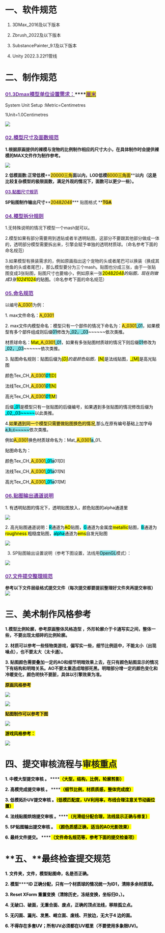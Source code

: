 # **一、软件规范**
1. 3DMax_2016及以下版本

2. Zbrush_2022及以下版本

3. SubstancePainter_9.1及以下版本

4. Unity 2022.3.22f1管线

# **二、制作规范**
### **<u><font style="color:rgb(112,48,160);">01.3Dmax模型单位设置需求：</font></u>****<u><font style="color:rgb(112,48,160);background-color:rgb(255,255,0);">厘米</font></u>**
System Unit Setup :Metric=Centimetres

1Unit=1.0Centimetres

![](https://cdn.nlark.com/yuque/0/2024/png/44787879/1722247073596-7f7758c4-f7d5-4f8e-9420-254e32e4d9f5.png)

### **<u><font style="color:rgb(112,48,160);">02.模型尺寸及面数规范</font></u>**
**1.根据原画提供的裸模与宠物的比例制作相应的尺寸大小，在具体制作时会提供裸模的MAX文件作为制作参考。**

![](https://cdn.nlark.com/yuque/0/2024/png/44787879/1723101488705-46f7b97e-99f5-4ec6-a6f0-858c20f71830.png)

**2**.**低模面数:正常低模****<font style="background-color:#FBDE28;">20000三角</font>****面以内，LOD低模****<font style="background-color:#FBDE28;">6000三角面</font>****以内（这是比较复杂模型的极限面数，满足外观的情况下，面数可以更少一些）。**

**<u><font style="color:rgb(112,48,160);">03.贴图尺寸规范</font></u>**

**SP贴图制作输出尺寸****<font style="background-color:#FBDE28;">2048*2048</font>**** 贴图格式 ****<font style="background-color:#FBDE28;">TGA</font>**

### **<u><font style="color:rgb(112,48,160);">04.模型拆分规则</font></u>**
1.无特殊说明的情况下模型一个mash就可以。

2.模型如果有部分需要用到透贴或者半透明贴图，这部分不要跟其他部分做成一体的，透明部分模型需要拆出来，引擎会赋予单独的透明材质球。（命名参考下面的命名规范）

3.如果模型有换装需求的，例如原画指出这个宠物的头或者尾巴可以换装（换成其他鱼的头或者尾巴），那么模型要分为三个mash<font style="color:rgb(0,0,0);">。</font>贴图也分成三张，由于一张贴图变成3张贴图，贴图尺寸也要缩小，例如原来一张<font style="color:rgb(0,0,0);background-color:rgb(255,255,0);">2048*2048</font><font style="color:rgb(0,0,0);">的贴图，现在则做成3张</font><font style="color:rgb(0,0,0);background-color:rgb(255,255,0);">1024*1024</font><font style="color:rgb(0,0,0);">的贴图。</font>（命名参考下面的命名规范）

### **<u><font style="color:rgb(112,48,160);">05.命名规范</font></u>**
以编号<font style="background-color:#FBDE28;">A_0301</font>为例：

<font style="color:rgb(0,0,0);">1. max文件命名：</font><font style="background-color:#FBDE28;">A_0301</font>

<font style="color:rgb(0,0,0);">2. max文件内模型命名：模型只有一个部件的情况下命名为：</font><font style="background-color:#FBDE28;">A_0301</font><font style="color:rgb(0,0,0);background-color:#81DFE4;">_01</font><font style="color:rgb(0,0,0);">，如果模型有多个部件组成则后缀</font><font style="color:rgb(0,0,0);background-color:#81DFE4;">01</font><font style="color:rgb(0,0,0);">修改为</font><font style="color:rgb(0,0,0);background-color:#81DFE4;">_02，_03</font><font style="color:rgb(0,0,0);">~~~~~~依次类推。</font>

<font style="color:rgb(0,0,0);">材质球命名：</font><font style="color:rgb(0,0,0);background-color:rgb(255,255,0);">Mat_</font><font style="background-color:#FBDE28;">A_0301</font><font style="color:rgb(0,0,0);background-color:#81DFE4;">_01</font><font style="color:rgb(0,0,0);">，如果有多张贴图材质球的情况下则后缀</font><font style="color:rgb(0,0,0);background-color:#81DFE4;">01</font><font style="color:rgb(0,0,0);">修改为</font><font style="color:rgb(0,0,0);background-color:#81DFE4;">_02，_03</font><font style="color:rgb(0,0,0);">~~~~~~依次类推。</font>

<font style="color:rgb(0,0,0);">3. 贴图命名规则：贴图后缀为</font><font style="color:rgb(0,0,0);background-color:rgb(255,255,0);">_[D]</font><font style="color:rgb(0,0,0);">的是颜色贴图，</font><font style="color:rgb(0,0,0);background-color:rgb(255,255,0);">_[N]</font><font style="color:rgb(0,0,0);">是法线贴图，</font><font style="color:rgb(0,0,0);background-color:rgb(255,255,0);">_[M]</font><font style="color:rgb(0,0,0);">是高光贴图</font>

<font style="color:rgb(0,0,0);">颜色Tex_CH_</font><font style="background-color:#FBDE28;">A_0301</font><font style="color:rgb(0,0,0);background-color:rgb(0,255,255);">_01</font><font style="color:rgb(0,0,0);background-color:rgb(255,255,0);">_[D]</font>

<font style="color:rgb(0,0,0);">法线Tex_CH_</font><font style="background-color:#FBDE28;">A_0301</font><font style="color:rgb(0,0,0);background-color:rgb(0,255,255);">_01</font><font style="color:rgb(0,0,0);background-color:rgb(255,255,0);">_[N]</font>

<font style="color:rgb(0,0,0);">高光Tex_CH_</font><font style="background-color:#FBDE28;">A_0301</font><font style="color:rgb(0,0,0);background-color:rgb(0,255,255);">_01</font><font style="color:rgb(0,0,0);background-color:rgb(255,255,0);">_[M</font><font style="color:rgb(0,0,0);">]</font>

<font style="color:rgb(0,0,0);">后缀</font><font style="color:rgb(0,0,0);background-color:rgb(0,255,255);">_01</font><font style="color:rgb(0,0,0);">是模型只有一张贴图的后缀编号，如果遇到多张贴图的情况修改后缀为</font><font style="color:rgb(0,0,0);background-color:rgb(0,255,255);">_02,_03~~~~~</font><font style="color:rgb(0,0,0);">以此类推。</font>

<font style="color:rgb(0,0,0);">4.</font><font style="color:rgb(0,0,0);background-color:#FCE75A;">如果遇到同一个模型只需要做贴图换色的情况</font><font style="color:rgb(0,0,0);">,那么在原有编号基础上加字母</font><font style="color:rgb(0,0,0);background-color:#81DFE4;">a,b,c~~~~~</font><font style="color:rgb(0,0,0);">依次类推。</font>

<font style="color:rgb(0,0,0);">例如</font><font style="background-color:#FBDE28;">A_0301</font><font style="color:rgb(0,0,0);">换色材质球命名为：Mat_</font><font style="background-color:#FBDE28;">A_0301</font><font style="color:rgb(0,0,0);background-color:#81DFE4;">a</font><font style="color:rgb(0,0,0);">_01、</font>

<font style="color:rgb(0,0,0);">贴图命名为：</font>

<font style="color:rgb(0,0,0);">颜色Tex_CH_</font><font style="background-color:#FBDE28;">A_0301</font><font style="color:rgb(0,0,0);background-color:rgb(0,255,255);">_01</font><font style="color:rgb(0,0,0);background-color:#81DFE4;">a</font><font style="color:rgb(0,0,0);">_01_[D]</font>

<font style="color:rgb(0,0,0);">法线Tex_CH_</font><font style="background-color:#FBDE28;">A_0301</font><font style="color:rgb(0,0,0);background-color:rgb(0,255,255);">_01</font><font style="color:rgb(0,0,0);background-color:#81DFE4;">a</font><font style="color:rgb(0,0,0);">_01_[N]</font>

<font style="color:rgb(0,0,0);">高光Tex_CH_</font><font style="background-color:#FBDE28;">A_0301</font><font style="color:rgb(0,0,0);background-color:rgb(0,255,255);">_01</font><font style="color:rgb(0,0,0);background-color:#81DFE4;">a</font><font style="color:rgb(0,0,0);">_01_[M]     </font>

### **<u><font style="color:rgb(112,48,160);">06.贴图输出通道说明</font></u>**
<font style="color:rgb(0,0,0);">1.</font><font style="color:rgb(0,0,0);"> </font><font style="color:rgb(0,0,0);">有透明贴图的情况下，透明贴图放入，颜色贴图的</font><font style="color:rgb(0,0,0);">alpha通道里</font>

![](https://cdn.nlark.com/yuque/0/2024/png/44787879/1722248574153-5657fd94-f959-4232-b7db-522480af790c.png)

<font style="color:rgb(0,0,0);">2.</font><font style="color:rgb(0,0,0);"> </font><font style="color:rgb(0,0,0);">高光贴图通道说明：</font><font style="color:rgb(0,0,0);background-color:rgb(0,255,255);">R</font><font style="color:rgb(0,0,0);">通道为</font><font style="color:rgb(0,0,0);background-color:rgb(255,255,0);">AO</font><font style="color:rgb(0,0,0);">贴图，</font><font style="color:rgb(0,0,0);background-color:rgb(0,255,255);">G</font><font style="color:rgb(0,0,0);">通道为金属度</font><font style="color:rgb(0,0,0);background-color:rgb(255,255,0);">metallic</font><font style="color:rgb(0,0,0);">贴图，</font><font style="color:rgb(0,0,0);background-color:rgb(0,255,255);">B</font><font style="color:rgb(0,0,0);">通道为</font><font style="color:rgb(0,0,0);background-color:rgb(255,255,0);">roughness </font><font style="color:rgb(0,0,0);">粗糙度贴图，</font><font style="color:rgb(0,0,0);background-color:rgb(0,255,255);">alpha</font><font style="color:rgb(0,0,0);">通道为</font><font style="color:rgb(0,0,0);background-color:rgb(255,255,0);">ems</font><font style="color:rgb(0,0,0);">自发光贴图</font>

![](https://cdn.nlark.com/yuque/0/2024/png/44787879/1722248586117-8bc48f04-ca77-4c87-b710-036f4564f44e.png)

3. SP贴图输出设置说明（参考下图设置，法线用<font style="background-color:#81DFE4;">OpenGL</font>模式）：

![](https://cdn.nlark.com/yuque/0/2024/jpeg/44787879/1722306854514-4d0605ed-3e18-4c45-9dd0-247114be6982.jpeg)

### **<u><font style="color:rgb(112,48,160);">07.文件提交整理规范</font></u>**
**参考以下文件层级格式提交文件（每次提交都要提前整理好文件夹再提交审核）**![](https://cdn.nlark.com/yuque/0/2024/jpeg/44787879/1723110342149-4687a144-4a92-4a7f-b43e-9ab2cd050f5a.jpeg)

# **三、美术制作风格参考**
**1.模型比例轮廓，参考原画整体风格造型 ，外形轮廓介于卡通写实之间，整体一些，不要出现太细碎的比例轮廓。**

**2. 材质可以参考一些怪物类游戏，偏写实一些，细节比例适中，不能太小（出现噪点），也不要太大（太卡通）。**

**3. 贴图颜色需要叠加一定的AO和细节明暗效果上去，在只有颜色贴图显示的情况下有结构和明暗关系。AO不要太重造成暗部死黑。明暗部分增一定的颜色变化和冷暖变化，颜色明快不要脏，具体以引擎效果为准。**

**<font style="background-color:#FBDE28;">原画风格参考</font>**

![](https://cdn.nlark.com/yuque/0/2024/png/44787879/1723111056687-52cd2671-9898-480f-b0e2-6cbc4ab69a69.png)

![](https://cdn.nlark.com/yuque/0/2024/png/44787879/1723111069598-dada02b4-adcf-49f5-9abd-27d90868b090.png)

**<font style="background-color:#FBDE28;">贴图制作可以参考下图</font>**

![](https://cdn.nlark.com/yuque/0/2024/png/44787879/1723110763630-1de0fe81-5cc3-42a8-a0d8-5ae8a3dbd468.png)

**<font style="color:rgb(0,0,0);background-color:rgb(255,255,0);">游戏风格参考：</font>**

![](https://cdn.nlark.com/yuque/0/2024/png/44787879/1723110449712-d2a2fa4c-6f07-4300-b7ef-38e5892ceaf3.png)

# **四、****提交审核流程与****<font style="background-color:rgb(255,255,0);">审核重点</font>**
**<font style="color:rgb(0,0,0);">1. 中模大型提交审核 。    </font>****<font style="color:rgb(0,0,0);background-color:rgb(255,255,0);">（大型，结构，比例，轮廓剪影）</font>**

**<font style="color:rgb(0,0,0);">2. 高模完成提交审核   。  </font>****<font style="color:rgb(0,0,0);background-color:rgb(255,255,0);">（细节比例，材质质感，整体完成度）</font>**

**<font style="color:rgb(0,0,0);">3. 低模拓扑UV提交审核 。</font>****<font style="color:rgb(0,0,0);background-color:rgb(255,255,0);">（低模匹配度，</font>****<font style="color:rgb(0,0,0);background-color:rgb(255,255,0);">UV利用率，布线合理注意关节动画位置）</font>**

**<font style="color:rgb(0,0,0);">4. 法线贴图烘焙提交审核 。</font>****<font style="color:rgb(0,0,0);background-color:rgb(255,255,0);">（光滑组分配合理，法线显示正确与修复）</font>**

**<font style="color:rgb(0,0,0);">5. SP贴图输出提交审核  。 </font>****<font style="color:rgb(0,0,0);background-color:rgb(255,255,0);">（颜色质感正确，适当的</font>****<font style="color:rgb(0,0,0);background-color:rgb(255,255,0);">AO光影效果）</font>**

**<font style="color:rgb(0,0,0);">6. 最终文件提交。          </font>****<font style="color:rgb(0,0,0);background-color:rgb(255,255,0);">（文件命名规范等，参考下面的提交检查项）</font>**



# **五、****最终检查提交规范**
**<font style="color:rgb(0,0,0);">1.</font>****<font style="color:rgb(0,0,0);"> </font>****<font style="color:rgb(0,0,0);">文件夹，文件，模型贴图命，名是否正确。</font>**

**<font style="color:rgb(0,0,0);">2.</font>****<font style="color:rgb(0,0,0);"> </font>****<font style="color:rgb(0,0,0);">模型</font>****<font style="color:rgb(0,0,0);">ID 正确分配，只有一个材质球的情况统一为ID1，清除多余材质球。</font>**

**<font style="color:rgb(0,0,0);">3.</font>****<font style="color:rgb(0,0,0);"> </font>****<font style="color:rgb(0,0,0);">Reset XForm 重置变换（清除历史，冻结变换，坐标归0，）。</font>**

**<font style="color:rgb(0,0,0);">4.</font>****<font style="color:rgb(0,0,0);"> </font>****<font style="color:rgb(0,0,0);">无破口、破面，无重合面、废点，正确的顶点法线，移除孤立点。</font>**

**<font style="color:rgb(0,0,0);">5.</font>****<font style="color:rgb(0,0,0);"> </font>****<font style="color:rgb(0,0,0);">无闪面、漏光、发黑、峭立面、</font>****<font style="color:rgb(0,0,0);">废线、开放边，无大于</font>****<font style="color:rgb(0,0,0);">4 边的面。</font>**

**<font style="color:rgb(0,0,0);">6. 不得存在多套UV；所有UV必须都在UV框里（不要使用多象限UV)。</font>**

